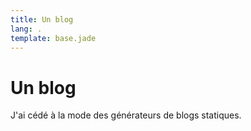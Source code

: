 ```yaml
---
title: Un blog
lang: .
template: base.jade
---
```


# Un blog

J'ai cédé à la mode des générateurs de blogs statiques.
